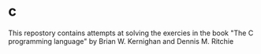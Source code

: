 # c

This repostory contains attempts at solving the exercies in the book "The C programming language" by Brian W. Kernighan and Dennis M. Ritchie
